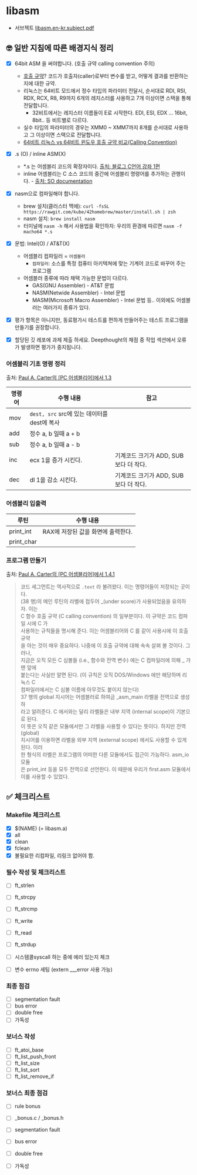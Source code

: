 # libasm


- 서브젝트 [libasm.en-kr.subject.pdf](https://github.com/yeosong1/yeosong1.github.io/files/5485720/en.subject.2.pdf)

## 🤓 일반 지침에 따른 배경지식 정리

- [x] 64bit ASM 을 써야합니다. (호출 규약 calling convention 주의)
  - [호출 규약](https://ko.wikipedia.org/wiki/%ED%98%B8%EC%B6%9C_%EA%B7%9C%EC%95%BD)? 코드가 호출자(caller)로부터 변수를 받고, 어떻게 결과를 반환하는지에 대한 규약. 
  - 리눅스는 64비트 모드에서 정수 타입의 파라미터 전달시, 순서대로 RDI, RSI, RDX, RCX, R8, R9까지 6개의 레지스터를 사용하고 7개 이상이면 스택을 통해 전달합니다.
    - 32비트에서는 레지스터 이름들이 E로 시작한다. EDI, ESI, EDX ... 16bit, 8bit.. 등 비트별로 다르다.
  - 실수 타입의 파라미터의 경우는 XMM0 ~ XMM7까지 8개를 순서대로 사용하고 그 이상이면 스택으로 전달합니다.
  - [64비트 리눅스 vs 64비트 윈도우 호출 규약 비교(Calling Convention)](https://kkamagui.tistory.com/811)

- [x] .s (O) / inline ASM(X)
  - *.s 는 어셈블리 코드의 확장자이다. [출처: 블로그 C언어 강좌 1편](https://blog.hexabrain.net/2)
  - inline 어셈블리는 C 소스 코드의 중간에 어셈블리 명령어를 추가하는 관행이다. - [출처: SO documentation](https://sodocumentation.net/ko/c/topic/4263/%EC%9D%B8%EB%9D%BC%EC%9D%B8-%EC%96%B4%EC%85%88%EB%B8%94%EB%A6%AC)
- [x] nasm으로 컴파일해야 합니다.
  - brew 설치(클러스터 맥에): `curl -fsSL https://rawgit.com/kube/42homebrew/master/install.sh | zsh`
  - nasm 설치: `brew install nasm`
  - 터미널에 `nasm -h` 해서 사용법을 확인하자: 우리의 환경에 따르면 `nasm -f macho64 *.s`
- [x] 문법: Intel(O) / AT&T(X)
  - 어셈블리 컴파일러 = `어셈블러`
    - `컴파일러`: 소스를 특정 컴퓨터 아키텍쳐에 맞는 기계어 코드로 바꾸어 주는 프로그램
  - 어셈블러 종류에 따라 채택 가능한 문법이 다르다.
    - GAS(GNU Assembler) - AT&T 문법
    - NASM(Netwide Assembler) - Intel 문법
    - MASM(Microsoft Macro Assembler) - Intel 문법 등.. 이외에도 어셈블러는 여러가지 종류가 있다.

- [x] 평가 항목은 아니지만, 동료평가시 테스트를 편하게 만들어주는 테스트 프로그램을 만들기를 권장합니다.
- [x] 할당된 깃 레포에 과제 제출 하세요. Deepthought의 채점 중 작업 섹션에서 오류가 발생하면 평가가 중지됩니다.

### 어셈블리 기초 명령 정리

출처: [Paul A. Carter의 [PC 어셈블리어]에서 1.3](https://pacman128.github.io/static/pcasm-book-korean.pdf)

| 명령어 | 수행 내용 | 참고 |
| --- | --- | --- | 
| mov | `dest, src` src에 있는 데이터를 dest에 복사 | |
| add | 정수 a, b 일때 a + b | |
| sub | 정수 a, b 일때 a - b | |
| inc | ecx 1을 증가 시킨다. | 기계코드 크기가 ADD, SUB보다 더 작다. | 
| dec | dl  1을 감소 시킨다. | 기계코드 크기가 ADD, SUB보다 더 작다. |

### 어셈블리 입출력

| 루틴 | 수행 내용 | 
| --- | --- |
| print_int | RAX에 저장된 값을 화면에 출력한다. |
| print_char | |

### 프로그램 만들기

출처: [Paul A. Carter의 [PC 어셈블리어]에서 1.4.1](https://pacman128.github.io/static/pcasm-book-korean.pdf)

>   코드 세그먼트는 역사적으로 `.text` 라 불려왔다. 이는 명령어들이 저장되는 곳이다. <br>
> (38 행)의 메인 루틴의 라벨에 접두어 _(under score)가 사용되었음을 유의하자. 이는 <br>
> C 함수 호출 규약 (C calling convention) 의 일부분이다. 이 규약은 코드 컴파일 시에 C 가 <br>
> 사용하는 규칙들을 명시해 준다. 이는 어셈블리어와 C 를 같이 사용시에 이 호출 규약 <br>
> 을 아는 것이 매우 중요하다. 나중에 이 호출 규약에 대해 속속 살펴 볼 것이다. 그러나, <br>
> 지금은 오직 모든 C 심볼들 (i.e., 함수와 전역 변수) 에는 C 컴파일러에 의해 _ 가 맨 앞에 <br>
> 붙는다는 사실만 알면 된다. (이 규칙은 오직 DOS/Windows 에만 해당하며 리눅스 C <br>
> 컴파일러에서는 C 심볼 이름에 아무것도 붙이지 않는다) <br>
>   37 행의 global 지시어는 어셈블러로 하여금 _asm_main 라벨을 전역으로 생성하 <br>
> 라고 알려준다. C 에서와는 달리 라벨들은 내부 지역 (internal scope)이 기본으로 된다. <br>
> 이 뜻은 오직 같은 모듈에서만 그 라벨을 사용할 수 있다는 뜻이다. 하지만 전역 (global) <br>
> 지시어를 이용하면 라벨을 외부 지역 (external scope) 에서도 사용할 수 있게 된다. 이러 <br>
> 한 형식의 라벨은 프로그램의 어떠한 다른 모듈에서도 접근이 가능하다. asm_io 모듈 <br>
> 은 print_int 등을 모두 전역으로 선언한다. 이 때문에 우리가 first.asm 모듈에서 <br>
> 이를 사용할 수 있었다.







## ✅ 체크리스트

### Makefile 체크리스트

- [x] $(NAME) (= libasm.a)
- [x] all
- [x] clean
- [x] fclean
- [x] 불필요한 리컴파일, 리링크 없어야 함.

### 필수 작성 및 체크리스트

- [ ] ft_strlen
- [ ] ft_strcpy
- [ ] ft_strcmp
- [ ] ft_write
- [ ] ft_read
- [ ] ft_strdup

- [ ] 시스템콜syscall 하는 중에 에러 있는지 체크
- [ ] 변수 errno 세팅 (extern ___error 사용 가능)

### 최종 점검

- [ ] segmentation fault
- [ ] bus error
- [ ] double free
- [ ] 가독성

### 보너스 작성

- [ ] ft_atoi_base
- [ ] ft_list_push_front
- [ ] ft_list_size
- [ ] ft_list_sort
- [ ] ft_list_remove_if

### 보너스 최종 점검

- [ ] rule bonus
- [ ] _bonus.c / _bonus.h
- [ ] segmentation fault
- [ ] bus error
- [ ] double free
- [ ] 가독성



